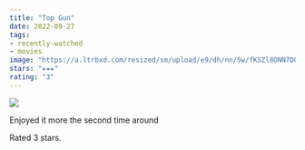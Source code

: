 ```yaml
---
title: "Top Gun"
date: 2022-09-27
tags:
- recently-watched
- movies
image: "https://a.ltrbxd.com/resized/sm/upload/e9/dh/nn/5w/fKSZl8ONN7DQh5ujgdObRIFmhiZ-0-600-0-900-crop.jpg?v=042d149015"
stars: "★★★"
rating: "3"
---
```


<div class="letterboxd-movie-data-content">
   <p><img src="https://a.ltrbxd.com/resized/sm/upload/e9/dh/nn/5w/fKSZl8ONN7DQh5ujgdObRIFmhiZ-0-600-0-900-crop.jpg?v=042d149015"/></p> <p>Enjoyed it more the second time around</p> 
  <p>Rated 3 stars.<p>
  <div class="float-clear"></div>
</div>
